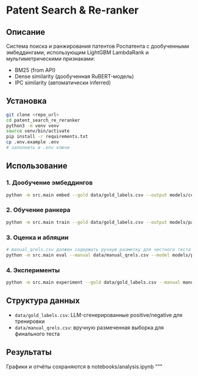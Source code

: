 # Patent Search & Re-ranker

## Описание
Система поиска и ранжирования патентов Роспатента с дообученными эмбеддингами,
использующим LightGBM LambdaRank и мультиметрическими признаками:
- BM25 (from API)
- Dense similarity (дообученная RuBERT-модель)
- IPC similarity (автоматически inferred)

## Установка
```bash
git clone <repo_url>
cd patent_search_re_reranker
python3 -m venv venv
source venv/bin/activate
pip install -r requirements.txt
cp .env.example .env
# заполнить в .env ключи
```

## Использование
### 1. Дообучение эмбеддингов
```bash
python -m src.main embed --gold data/gold_labels.csv --output models/contrastive-rubert --epochs 3
```

### 2. Обучение ранкера
```bash
python -m src.main train --gold data/gold_labels.csv --output models/patent_reranker.txt
```

### 3. Оценка и абляции
```bash
# manual_qrels.csv должен содержать ручную разметку для честного теста
python -m src.main eval --manual data/manual_qrels.csv --model models/patent_reranker.txt
```

### 4. Эксперименты
```bash
python -m src.main experiment --gold data/gold_labels.csv --manual manual_qrels.csv --model models/patent_reranker.txt
```

## Структура данных
- `data/gold_labels.csv`: LLM-сгенерированные positive/negative для тренировки
- `data/manual_qrels.csv`: вручную размеченная выборка для финального теста

## Результаты
Графики и отчёты сохраняются в notebooks/analysis.ipynb
"""

